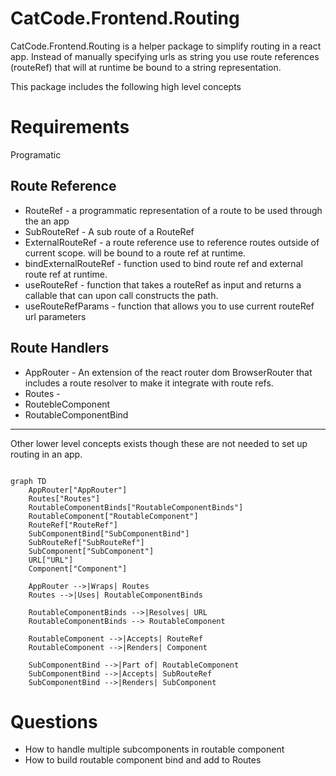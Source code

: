 # CatCode.Frontend.Routing

CatCode.Frontend.Routing is a helper package to simplify routing in a react app. Instead of manually specifying urls as string you use route references (routeRef) that will at runtime be bound to a string representation.

This package includes the following high level concepts

# Requirements
Programatic 

## Route Reference 
* RouteRef - a programmatic representation of a route to be used through the an app
* SubRouteRef - A sub route of a RouteRef
* ExternalRouteRef - a route reference use to reference routes outside of current scope. will be bound to a route ref at runtime.
* bindExternalRouteRef - function used to bind route ref and external route ref at runtime.
* useRouteRef - function that takes a routeRef as input and returns a callable that can upon call constructs the path.
* useRouteRefParams - function that allows you to use current routeRef url parameters

## Route Handlers
* AppRouter - An extension of the react router dom BrowserRouter that includes a route resolver to make it integrate with route refs.
* Routes - 
* RoutebleComponent
* RoutableComponentBind

---
Other lower level concepts exists though these are not needed to set up routing in an app.

```mermaid

graph TD
    AppRouter["AppRouter"]
    Routes["Routes"]
    RoutableComponentBinds["RoutableComponentBinds"]
    RoutableComponent["RoutableComponent"]
    RouteRef["RouteRef"]
    SubComponentBind["SubComponentBind"]
    SubRouteRef["SubRouteRef"]
    SubComponent["SubComponent"]
    URL["URL"]
    Component["Component"]

    AppRouter -->|Wraps| Routes
    Routes -->|Uses| RoutableComponentBinds

    RoutableComponentBinds -->|Resolves| URL
    RoutableComponentBinds --> RoutableComponent

    RoutableComponent -->|Accepts| RouteRef
    RoutableComponent -->|Renders| Component

    SubComponentBind -->|Part of| RoutableComponent
    SubComponentBind -->|Accepts| SubRouteRef
    SubComponentBind -->|Renders| SubComponent

```

# Questions
* How to handle multiple subcomponents in routable component
* How to build routable component bind and add to Routes